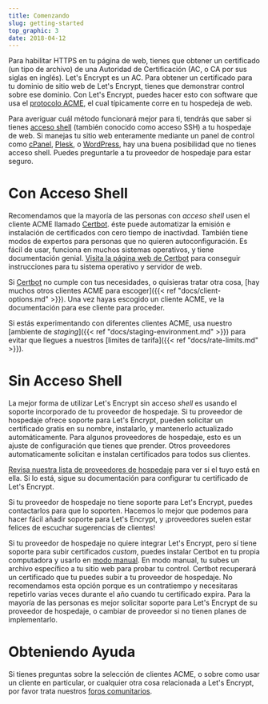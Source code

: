 ```yaml
---
title: Comenzando
slug: getting-started
top_graphic: 3
date: 2018-04-12
---
```


Para habilitar HTTPS en tu página de web, tienes que obtener un certificado (un tipo de archivo) de una Autoridad de Certificación (AC, o CA por sus siglas en inglés). Let's Encrypt es un AC. Para obtener un certificado para tu dominio de sitio web de Let's Encrypt, tienes que demonstrar control sobre ese dominio. Con Let's Encrypt, puedes hacer esto con software que usa el [protocolo ACME](https://ietf-wg-acme.github.io/acme/), el cual típicamente corre en tu hospedeja de web.

Para averiguar cuál método funcionará mejor para ti, tendrás que saber si tienes [acceso shell](https://en.wikipedia.org/wiki/Shell_account) (también conocido como acceso SSH) a tu hospedaje de web. Si manejas tu sitio web enteramente mediante un panel de control como [cPanel](https://cpanel.com/), [Plesk](https://www.plesk.com/), o [WordPress](https://wordpress.org/), hay una buena posibilidad que no tienes acceso shell. Puedes preguntarle a tu proveedor de hospedaje para estar seguro.

# Con Acceso Shell

Recomendamos que la mayoría de las personas con *acceso shell* usen el cliente ACME llamado [Certbot]. éste puede automatizar la emisión e instalación de certificados con cero tiempo de inactivdad. También tiene modos de expertos para personas que no quieren autoconfiguración. Es fácil de usar, funciona en muchos sistemas operativos, y tiene documentación genial. [Visita la página web de Certbot][Certbot] para conseguir instrucciones para tu sistema operativo y servidor de web.

Si [Certbot] no cumple con tus necesidades, o quisieras tratar otra cosa, [hay muchos otros clientes ACME para escoger]({{< ref "docs/client-options.md" >}}). Una vez hayas escogido un cliente ACME, ve la documentación para ese cliente para proceder.

Si estás experimentando con diferentes clientes ACME, usa nuestro [ambiente de *staging*]({{< ref "docs/staging-environment.md" >}}) para evitar que llegues a nuestros [limites de tarifa]({{< ref "docs/rate-limits.md" >}}).

[Certbot]: https://certbot.eff.org/  "Certbot"

# Sin Acceso Shell

La mejor forma de utilizar Let's Encrypt sin acceso *shell* es usando el soporte incorporado
de tu proveedor de hospedaje. Si tu proveedor de hospedaje ofrece soporte para Let's Encrypt,
pueden solicitar un certificado gratis en su nombre, instalarlo, y mantenerlo actualizado
automáticamente. Para algunos proveedores de hospedaje, esto es un ajuste de configuración
que tienes que prender. Otros proveedores automaticamente solicitan e instalan certificados para
todos sus clientes.

[Revisa nuestra lista de proveedores de hospedaje](https://community.letsencrypt.org/t/web-hosting-who-support-lets-encrypt/6920)
para ver si el tuyo está en ella. Si lo está, sigue su documentación para configurar tu 
certificado de Let's Encrypt.

Si tu proveedor de hospedaje no tiene soporte para Let's Encrypt, puedes contactarlos para que lo soporten. Hacemos lo mejor que podemos para hacer fácil añadir soporte para Let's Encrypt, y ¡proveedores suelen estar felices de escuchar sugerencias de clientes!

Si tu proveedor de hospedaje no quiere integrar Let's Encrypt, pero sí tiene soporte
para subir certificados *custom*, puedes instalar Certbot en tu propia computadora y usarlo en [modo manual](https://certbot.eff.org/docs/using.html#manual). En modo manual, tu subes un archivo específico a tu
sitio web para probar tu control. Certbot recuperará un certificado que tu puedes subir a tu proveedor de hospedaje. No recomendamos esta opción porque es un contratiempo y necesitaras repetirlo varias veces durante el año cuando tu certificado expira. Para la mayoría de las personas es mejor solicitar soporte para Let's Encrypt de su proveedor de hospedaje, o cambiar de proveedor si no tienen planes de implementarlo.

# Obteniendo Ayuda

Si tienes preguntas sobre la selección de clientes ACME, o sobre como usar un cliente en particular, or cualquier otra cosa relacionada a Let's Encrypt, por favor trata nuestros [foros comunitarios](https://community.letsencrypt.org/).
